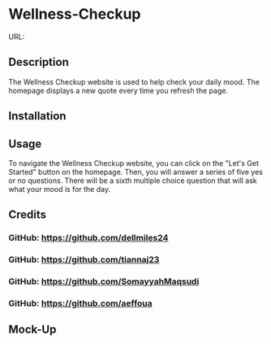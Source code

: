 # Wellness-Checkup
URL:

## Description
The Wellness Checkup website is used to help check your daily mood. The homepage displays a new quote every time you refresh the page.


## Installation

## Usage
To navigate the Wellness Checkup website, you can click on the "Let's Get Started" button on the homepage. Then, you will answer a series of five yes or no questions. There will be a sixth multiple choice question that will ask what your mood is for the day. 


## Credits
### GitHub: https://github.com/dellmiles24
### GitHub: https://github.com/tiannaj23
### GitHub: https://github.com/SomayyahMaqsudi
### GitHub: https://github.com/aeffoua
## Mock-Up
